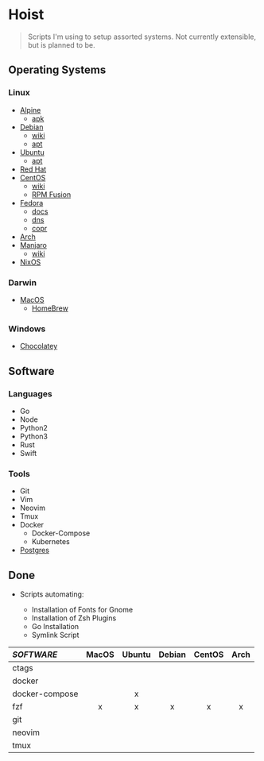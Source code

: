 # Hoist

> Scripts I'm using to setup assorted systems.
> Not currently extensible, but is planned to be.


## Operating Systems

### Linux
- [Alpine](https://pkgs.alpinelinux.org/packages)
  - [apk](https://pkgs.alpinelinux.org/packages)
- [Debian](https://www.debian.org/)
  - [wiki](https://wiki.debian.org/FrontPage)
  - [apt](https://packages.ubuntu.com/search?keywords=apt)
- [Ubuntu](https://www.ubuntu.com/desktop)
  - [apt](https://packages.ubuntu.com/search?keywords=apt)
- [Red Hat](https://www.redhat.com/en)
- [CentOS](https://www.centos.org/)
  - [wiki](https://wiki.centos.org/)
  - [RPM Fusion](https://copr.fedorainfracloud.org/)
- [Fedora](https://getfedora.org/)
  - [docs](https://docs.fedoraproject.org/)
  - [dns](https://github.com/rpm-software-management/dnf/wiki)
  - [copr](https://copr.fedorainfracloud.org/)
- [Arch](https://wiki.archlinux.org/)
- [Manjaro](https://manjaro.org/get-manjaro/)
  - [wiki](https://wiki.manjaro.org/index.php?title=Main_Page)
- [NixOS](https://nixos.org/)

### Darwin
- [MacOS](https://www.apple.com/macos/high-sierra/)
  - [HomeBrew](http://braumeister.org/)

### Windows
- [Chocolatey](https://chocolatey.org/packages)

## Software

### Languages
- Go
- Node
- Python2
- Python3
- Rust
- Swift

### Tools
- Git
- Vim
- Neovim
- Tmux
- Docker
  - Docker-Compose
  - Kubernetes
- [Postgres](https://hevodata.com/blog/how-to-install-and-use-postgresql-on-ubuntu-16-04/)

## Done
- Scripts automating:
  - Installation of Fonts for Gnome
  - Installation of Zsh Plugins
  - Go Installation
  - Symlink Script

  <!-- |       go       |       | install | install | install | install | -->

| *SOFTWARE*     | MacOS | Ubuntu | Debian | CentOS | Arch |
|:---------------|:-----:|:------:|:------:|:------:|:----:|
| ctags          |       |        |        |        |      |
| docker         |       |        |        |        |      |
| docker-compose |       |    x   |        |        |      |
| fzf            |   x   |    x   |    x   |    x   |   x  |
| git            |       |        |        |        |      |
| neovim         |       |        |        |        |      |
| tmux           |       |        |        |        |      |



